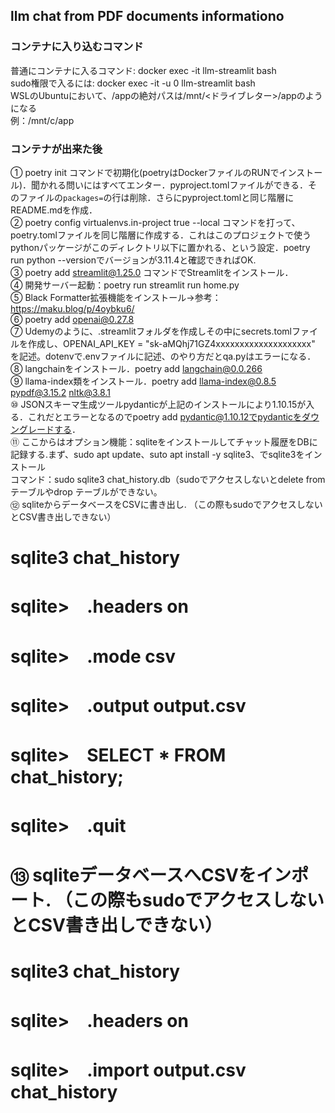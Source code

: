 ## llm chat from PDF documents informationo


 ### コンテナに入り込むコマンド
 普通にコンテナに入るコマンド: docker exec -it llm-streamlit bash  
 sudo権限で入るには: docker exec -it -u 0 llm-streamlit bash  
 WSLのUbuntuにおいて、/appの絶対パスは/mnt/<ドライブレター>/appのようになる  
 例：/mnt/c/app  

 ### コンテナが出来た後
 ① poetry init コマンドで初期化(poetryはDockerファイルのRUNでインストール)．聞かれる問いにはすべてエンター．pyproject.tomlファイルができる．そのファイルの`packages=`の行は削除．さらにpyproject.tomlと同じ階層にREADME.mdを作成．  
 ② poetry config virtualenvs.in-project true --local コマンドを打って、poetry.tomlファイルを同じ階層に作成する．これはこのプロジェクトで使うpythonパッケージがこのディレクトリ以下に置かれる、という設定．poetry run python --versionでバージョンが3.11.4と確認できればOK.  
 ③ poetry add streamlit@1.25.0 コマンドでStreamlitをインストール．  
 ④ 開発サーバー起動：poetry run streamlit run home.py  
 ⑤ Black Formatter拡張機能をインストール→参考：https://maku.blog/p/4oybku6/  
 ⑥ poetry add openai@0.27.8   
 ⑦ Udemyのように、.streamlitフォルダを作成しその中にsecrets.tomlファイルを作成し、OPENAI_API_KEY = "sk-aMQhj71GZ4xxxxxxxxxxxxxxxxxxxx" を記述。dotenvで.envファイルに記述、のやり方だとqa.pyはエラーになる．  
 ⑧ langchainをインストール．poetry add langchain@0.0.266  
 ⑨ llama-index類をインストール．poetry add llama-index@0.8.5 pypdf@3.15.2 nltk@3.8.1  
 ⑩ JSONスキーマ生成ツールpydanticが上記のインストールにより1.10.15が入る．これだとエラーとなるのでpoetry add pydantic@1.10.12でpydanticをダウングレードする．  
 ⑪ ここからはオプション機能：sqliteをインストールしてチャット履歴をDBに記録する.まず、sudo apt update、suto apt install -y sqlite3、でsqlite3をインストール  
 コマンド：sudo sqlite3 chat_history.db（sudoでアクセスしないとdelete from テーブルやdrop テーブルができない。  
 ⑫ sqliteからデータベースをCSVに書き出し. （この際もsudoでアクセスしないとCSV書き出しできない）
 # sqlite3 chat_history  
 #  sqlite>　.headers on  
 # sqlite>　.mode csv  
 # sqlite>　.output output.csv  
 # sqlite>　SELECT * FROM chat_history;  
 # sqlite>　.quit  
 # ⑬ sqliteデータベースへCSVをインポート. （この際もsudoでアクセスしないとCSV書き出しできない）
 # sqlite3 chat_history  
 # sqlite>　.headers on  
 # sqlite>　.import output.csv chat_history  
